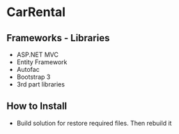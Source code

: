 # CarRental

## Frameworks - Libraries

- ASP.NET MVC
- Entity Framework
- Autofac
- Bootstrap 3
- 3rd part libraries

## How to Install

- Build solution for restore required files. Then rebuild it
